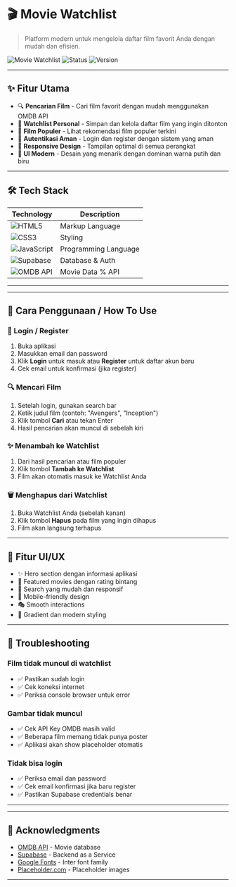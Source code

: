# 🎬 Movie Watchlist

> Platform modern untuk mengelola daftar film favorit Anda dengan mudah dan efisien.

![Movie Watchlist](https://img.shields.io/badge/Movie-Watchlist-blue?style=for-the-badge&logo=imdb)
![Status](https://img.shields.io/badge/Status-Active-success?style=for-the-badge)
![Version](https://img.shields.io/badge/Version-1.0.0-orange?style=for-the-badge)

---

## ✨ Fitur Utama

- 🔍 **Pencarian Film** - Cari film favorit dengan mudah menggunakan OMDB API
- 💾 **Watchlist Personal** - Simpan dan kelola daftar film yang ingin ditonton
- 🌟 **Film Populer** - Lihat rekomendasi film populer terkini
- 🔐 **Autentikasi Aman** - Login dan register dengan sistem yang aman
- 📱 **Responsive Design** - Tampilan optimal di semua perangkat
- 🎨 **UI Modern** - Desain yang menarik dengan dominan warna putih dan biru

---

## 🛠️ Tech Stack

| Technology | Description |
|------------|-------------|
| ![HTML5](https://img.shields.io/badge/HTML5-E34F26?style=flat&logo=html5&logoColor=white) | Markup Language |
| ![CSS3](https://img.shields.io/badge/CSS3-1572B6?style=flat&logo=css3&logoColor=white) | Styling |
| ![JavaScript](https://img.shields.io/badge/JavaScript-F7DF1E?style=flat&logo=javascript&logoColor=black) | Programming Language |
| ![Supabase](https://img.shields.io/badge/Supabase-3ECF8E?style=flat&logo=supabase&logoColor=white) | Database & Auth |
| ![OMDB API](https://img.shields.io/badge/OMDB-API-yellow?style=flat) | Movie Data % API|

---
---

## 📖 Cara Penggunaan / How To Use

### 🔐 Login / Register

1. Buka aplikasi
2. Masukkan email dan password
3. Klik **Login** untuk masuk atau **Register** untuk daftar akun baru
4. Cek email untuk konfirmasi (jika register)

### 🔍 Mencari Film

1. Setelah login, gunakan search bar
2. Ketik judul film (contoh: "Avengers", "Inception")
3. Klik tombol **Cari** atau tekan Enter
4. Hasil pencarian akan muncul di sebelah kiri

### ✨ Menambah ke Watchlist

1. Dari hasil pencarian atau film populer
2. Klik tombol **Tambah ke Watchlist**
3. Film akan otomatis masuk ke Watchlist Anda

### 🗑️ Menghapus dari Watchlist

1. Buka Watchlist Anda (sebelah kanan)
2. Klik tombol **Hapus** pada film yang ingin dihapus
3. Film akan langsung terhapus

---

## 🎨 Fitur UI/UX

- ✨ Hero section dengan informasi aplikasi
- 🌟 Featured movies dengan rating bintang
- 🎯 Search yang mudah dan responsif
- 📱 Mobile-friendly design
- 🎭 Smooth interactions 
- 🌈 Gradient dan modern styling

---

## 🐛 Troubleshooting

### Film tidak muncul di watchlist
- ✅ Pastikan sudah login
- ✅ Cek koneksi internet
- ✅ Periksa console browser untuk error

### Gambar tidak muncul
- ✅ Cek API Key OMDB masih valid
- ✅ Beberapa film memang tidak punya poster
- ✅ Aplikasi akan show placeholder otomatis

### Tidak bisa login
- ✅ Periksa email dan password
- ✅ Cek email konfirmasi jika baru register
- ✅ Pastikan Supabase credentials benar

---

---

## 🙏 Acknowledgments

- [OMDB API](http://www.omdbapi.com/) - Movie database
- [Supabase](https://supabase.com) - Backend as a Service
- [Google Fonts](https://fonts.google.com) - Inter font family
- [Placeholder.com](https://placeholder.com) - Placeholder images

---